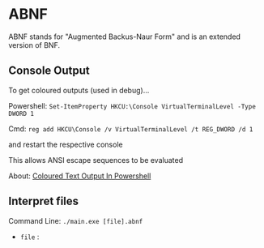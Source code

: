 # ABNF

ABNF stands for "Augmented Backus-Naur Form" and is an extended version of BNF.

## Console Output

To get coloured outputs (used in debug)...

Powershell: `Set-ItemProperty HKCU:\Console VirtualTerminalLevel -Type DWORD 1`

Cmd: `reg add HKCU\Console /v VirtualTerminalLevel /t REG_DWORD /d 1`

and restart the respective console

This allows ANSI escape sequences to be evaluated

About: [Coloured Text Output In Powershell](https://stackoverflow.com/questions/51680709/colored-text-output-in-powershell-console-using-ansi-vt100-codes)

## Interpret files

Command Line: `./main.exe [file].abnf`

- `file` :
